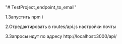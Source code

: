 "# TestProject_endpoint_to_email" 

1.Запустить npm i

2.Отредактировать в routes/api.js настройки почты

3.Запросы идут по адресу http://localhost:3000/api/
